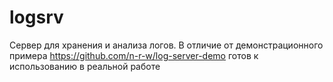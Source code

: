 # logsrv
Сервер для хранения и анализа логов. В отличие от демонстрационного примера https://github.com/n-r-w/log-server-demo готов к использованию в реальной работе
